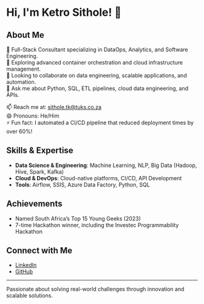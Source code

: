 # Hi, I'm Ketro Sithole! 👋

## About Me

🔭 Full-Stack Consultant specializing in DataOps, Analytics, and Software Engineering.  
🌱 Exploring advanced container orchestration and cloud infrastructure management.  
👯 Looking to collaborate on data engineering, scalable applications, and automation.  
💬 Ask me about Python, SQL, ETL pipelines, cloud data engineering, and APIs.  

📫 Reach me at: [sithole.tk@tuks.co.za](mailto:sithole.tk@tuks.co.za)  
😄 Pronouns: He/Him  
⚡ Fun fact: I automated a CI/CD pipeline that reduced deployment times by over 60%!  

## Skills & Expertise

- **Data Science & Engineering**: Machine Learning, NLP, Big Data (Hadoop, Hive, Spark, Kafka)  
- **Cloud & DevOps**: Cloud-native platforms, CI/CD, API Development  
- **Tools**: Airflow, SSIS, Azure Data Factory, Python, SQL  

## Achievements

- Named South Africa’s Top 15 Young Geeks (2023)  
- 7-time Hackathon winner, including the Investec Programmability Hackathon

## Connect with Me

- [LinkedIn](https://www.linkedin.com/in/ketro-sithole-76b8b1165/)  
- [GitHub](https://github.com/KetroSithole)

---

Passionate about solving real-world challenges through innovation and scalable solutions.  
